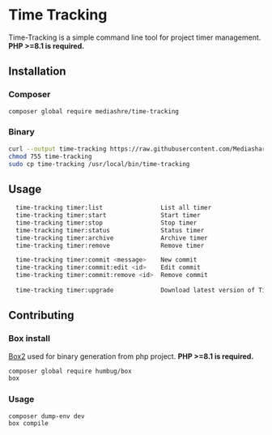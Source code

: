 # Time Tracking
Time-Tracking is a simple command line tool for project timer management. **PHP >=8.1 is required.**
## Installation
### Composer
```bash
composer global require mediashre/time-tracking
```
### Binary
```bash
curl --output time-tracking https://raw.githubusercontent.com/Mediashare/time-tracking/master/time-tracking
chmod 755 time-tracking
sudo cp time-tracking /usr/local/bin/time-tracking
```
## Usage
```bash
  time-tracking timer:list                List all timer
  time-tracking timer:start               Start timer
  time-tracking timer:stop                Stop timer
  time-tracking timer:status              Status timer
  time-tracking timer:archive             Archive timer
  time-tracking timer:remove              Remove timer

  time-tracking timer:commit <message>    New commit
  time-tracking timer:commit:edit <id>    Edit commit
  time-tracking timer:commit:remove <id>  Remove commit
  
  time-tracking timer:upgrade             Download latest version of Time Tracking
```
## Contributing
### Box install
[Box2](https://github.com/box-project/box) used for binary generation from php project. **PHP >=8.1 is required.**
```bash
composer global require humbug/box
box
```
### Usage
```bash
composer dump-env dev
box compile
```
